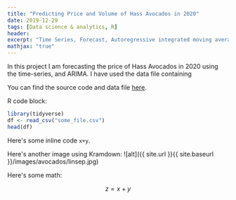 ```yaml
---
title: "Predicting Price and Volume of Hass Avocados in 2020"
date: 2019-12-29
tags: [Data science & analytics, R]
header:
excerpt: "Time Series, Forecast, Autoregressive integrated moving average"
mathjax: "true"
---
```

In this project I am forecasting the price of Hass Avocados in 2020 using the time-series, and ARIMA. I have used the data file containing

You can find the source code and data file [here](https://github.com/ToadHanks/storyOfHassAvocadoIn2020).

R code block:
```r
library(tidyverse)
df <- read_csv("some_file.csv")
head(df)
```

Here's some inline code `x+y`.

Here's another image using Kramdown:
![alt]({{ site.url }}{{ site.baseurl }}/images/avocados/linsep.jpg)

Here's some math:

$$z=x+y$$
